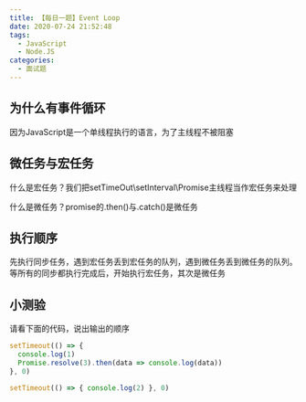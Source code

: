 ```yaml
---
title: 【每日一题】Event Loop
date: 2020-07-24 21:52:48
tags: 
  - JavaScript
  - Node.JS
categories:
  - 面试题
---
```


## 为什么有事件循环

因为JavaScript是一个单线程执行的语言，为了主线程不被阻塞

## 微任务与宏任务

什么是宏任务？我们把setTimeOut\setInterval\Promise主线程当作宏任务来处理

什么是微任务？promise的.then()与.catch()是微任务

## 执行顺序

先执行同步任务，遇到宏任务丢到宏任务的队列，遇到微任务丢到微任务的队列。等所有的同步都执行完成后，开始执行宏任务，其次是微任务

## 小测验

请看下面的代码，说出输出的顺序

```js
setTimeout(() => {
  console.log(1)
  Promise.resolve(3).then(data => console.log(data))
}, 0)

setTimeout(() => { console.log(2) }, 0)
```
